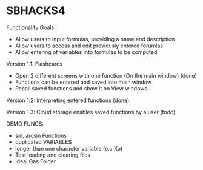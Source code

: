 # SBHACKS4

Functionality Goals:
- Allow users to input formulas, providing a name and description
- Allow users to access and edit previously entered forumlas
- Allow entering of variables into formulas to be computed

Version 1.1: Flashcards
- Open 2 different screens with one function (On the main window) (done)
- Functions can be entered and saved into main window
- Recall saved functions and show it on View windows

Version 1.2: Interpreting entered functions (done)

Version 1.3: Cloud storage enables saved functions by a user (todo)




DEMO FUNCS:
- sin, arcsin Functions
- duplicated VARIABLES
- longer than one character variable (e.c Xo)
- Test loading and clearing files
- Ideal Gas Folder

